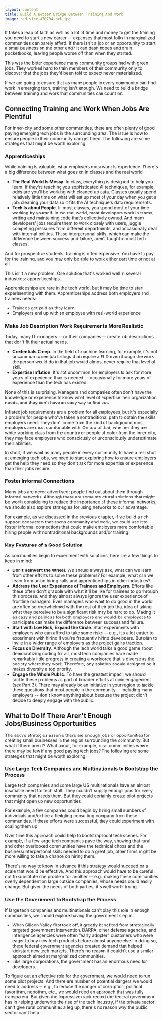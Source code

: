 ```yaml
---
layout: content
title: Build A Better Bridge Between Training And Work
image: red-vice-870794-pxh.jpg
---
```

It takes a leap of faith as well as a lot of time and money to get the training you need to start a new career -- expenses that most folks in marginalized communities can barely afford. If there isn't a job or an opportunity to start a small business on the other end? It can dash hopes and drain pocketbooks, leaving people worse off than when they started. 

This was the bitter experience many community groups had with green jobs. They worked hard to train members of their community only to discover that the jobs they'd been told to expect never materialized.

If we are going to ensure that as many people in every community can find work in emerging tech, training isn't enough. We need to build a bridge between training and work that communities can count on.

## Connecting Training and Work When Jobs Are Plentiful

For inner-city and some other communities, there are often plenty of good paying emerging tech jobs in the surrounding area. The issue is how to ensure people in their community can get hired.  The following are some strategies that might be worth exploring.

### Apprenticeships

While training is valuable, what employers most want is experience. There's a big difference between what goes on in classes and the real world:

- __The Real World Is Messy__. In class, everything is designed to help you learn. If they're teaching you sophisticated AI techniques, for example, odds are you'll be working with cleaned up data. Classes usually spend relatively little time on what will eat up most of your day when you get a job: cleaning your data so it fits the AI technique's data requirements.
- __Tech Is about People__. In most classes, you spend most of your time working by yourself. In the real world, most developers work in teams, writing and maintaining code that's collectively owned. And many developers' jobs require them to work closely with users, juggle competing pressures from different departments, and occasionally deal with internal politics. These interpersonal skills, which can make the difference between success and failure, aren't taught in most tech classes.

And for prospective students, training is often expensive. You have to pay for the training, and you may only be able to work either part time or not at all.

This isn't a new problem. One solution that's worked well in several industries: apprenticeships.

Apprenticeships are rare in the tech world, but it may be time to start experimenting with them.  Apprenticeships address both employers and trainees needs:

- Trainees get paid as they learn
- Employers end up with an employee with real-world experience

### Make Job Description Work Requirements More Realistic

Today, many IT managers -- or their companies -- create job descriptions that don't fit their actual needs. 

- __Credentials Creep__. In the field of machine learning, for example, it's not uncommon to see job listings that require a PhD even though the work the person would do in that job would almost never require that level of skill.  
- __Expertise Inflation__. It's not uncommon for employers to ask for more years of experience than is needed -- occasionally for more years of experience than the tech has existed. 

None of this is surprising. Managers and companies often don't have the knowledge or experience to know what level of expertise their organization needs, and they don't have an easy way to find out. 

Inflated job requirements are a problem for all employees, but it's especially a problem for people who've taken a nontraditional path to obtain the skills employers need. They don't come from the kind of background most employers are most comfortable with. On top of that, whether they are white working class from the country or people of color from the inner city, they may face employers who consciously or unconsciously underestimate their abilities.

In short, if we want as many people in every community to have a real shot at emerging tech jobs, we need to start exploring how to ensure employers get the help they need so they don't ask for more expertise or experience than their jobs require.

### Foster Informal Connections
Many jobs are never advertised; people find out about them through informal networks. Although there are some structural solutions that might be worth considering to reduce the importance of these informal networks, we should also explore strategies for using networks to our advantage.

For example, as we discussed in the previous chapter, if we build a rich support ecosystem that spans community and work, we could use it to foster informal connections that could make employers more comfortable hiring people with nontraditional backgrounds and/or training.

### Key Features of a Good Solution

As communities begin to experiment with solutions, here are a few things to keep in mind:

- __Don't Reinvent the Wheel__. We should always ask, what can we learn from other efforts to solve these problems? For example, what can we learn from union hiring halls and apprenticeships in other industries?
- __Address the User Experience of Trainees and Employers__. Efforts like these often don't grapple with what it'll be like for trainees to go through this process. And they almost always ignore the user experience of frontline managers. Even managers who want to do good in the world are often so overwhelmed with the rest of their job that idea of taking what they perceive to be a significant risk may be hard to do. Making it as easy and painless for both employers and would-be employees to participate can make the difference between success and failure.
- __Start with Low Risk, Expand the Circle__. Start experiments with employers who can afford to take some risks -- e.g., it's a lot easier to experiment with hiring if you're frequently hiring developers. But plan to invite in a wider range of employers as the project gains traction.
- __Focus on Diversity__. Although the tech world talks a good game about democratizing coding for all, most tech companies have made remarkably little progress in creating a workforce that is diverse as the society where they work. Therefore, any solution should designed so it makes diversity a top priority.
- __Engage the Whole Public__. To have the greatest impact, we should tackle these problems as part of broader efforts at civic engagement (see Part 3). There may already be an initiative in your region to tackle these questions that most people in the community -- including many employers -- don't know anything about because the project didn't decide to deeply engage with the public.

## What to Do If There Aren't Enough Jobs/Business Opportunities

The above strategies assume there are enough jobs or opportunities for creating small businesses in the region surrounding the community. But what if there aren't? What about, for example, rural communities where there may be few if any good paying tech jobs? The following are some strategies that might be worth exploring.

### Use Large Tech Companies and Multinationals to Bootstrap the Process

Large tech companies and some large US multinationals have an almost insatiable need for tech staff. They couldn't supply enough jobs for every community that needs them. But they could certainly create pilot projects that might open up new opportunities. 

For example, a few companies could begin by hiring small numbers of individuals and/or hire a fledgling consulting company from these communities. If these efforts were successful, they could experiment with scaling them up.

Over time this approach could help to bootstrap local tech scenes. For example, if a few large tech companies pave the way, showing that rural and other overlooked communities have the technical chops and the business/interpersonal skills needed to do a great job, other firms might be more willing to take a chance on hiring them.  

There's no way to know in advance if this strategy would succeed on a scale that would be effective. And this approach would have to be careful not to substitute one problem for another -- e.g., making these communities overly dependent on large outside companies, whose needs could easily change. But given the needs of both parties, it's well worth trying.
 

### Use the Government to Bootstrap the Process

If large tech companies and multinationals can't play this role in enough communities, we should explore having the government step in.

- When Silicon Valley first took off, it greatly benefited from strategically targeted government intervention.  DARPA, other defense agencies, and intelligence agencies were often "early adopter" customers who were eager to buy new tech products before almost anyone else. In doing so, these federal government agencies created demand that helped kickstart new tech markets. There's no reason it couldn't use a similar approach aimed at marginalized communities.
- Like large corporations, the government has an enormous need for developers.

To figure out an effective role for the government, we would need to run some pilot projects. And there are number of potential dangers we would need to address -- e.g., to reduce the danger of corruption, political favoritism, nepotism, etc., we would need an approach that was fully transparent. But given the impressive track record the federal government has in helping underwrite the rise of the tech industry, if the private sector can't give rural communities a leg up, there's no reason why the public sector can't help.

